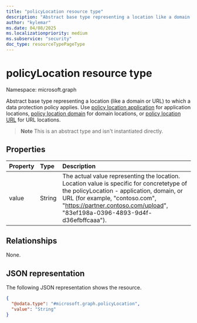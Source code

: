 ```yaml
---
title: "policyLocation resource type"
description: "Abstract base type representing a location like a domain or URL, to which a data protection policy applies."
author: "kylemar"
ms.date: 04/08/2025
ms.localizationpriority: medium
ms.subservice: "security"
doc_type: resourceTypePageType
---
```


# policyLocation resource type

Namespace: microsoft.graph

Abstract base type representing a location (like a domain or URL) to which a data protection policy applies. Use [policy location application](../resources/policylocationapplication.md) for application locations, [policy location domain](../resources/policylocationdomain.md) for domain locations, or [policy location URL](../resources/policylocationurl.md) for URL locations.

>**Note** This is an abstract type and isn't instantiated directly.

## Properties

| Property | Type   | Description                                                    |
| :------- | :----- | :------------------------------------------------------------- |
| value    | String | The actual value representing the location. Location value is specific for concretetype of the  policyLocation - application, domain, or URL (for example, "contoso.com", "https://partner.contoso.com/upload", "83ef198a-0396-4893-9d4f-d36efbffcaaa"). |

## Relationships

None.

## JSON representation

The following JSON representation shows the resource.
<!-- {
  "blockType": "resource",
  "abstract": true,
  "@odata.type": "microsoft.graph.policyLocation",
  "openType": false
}-->
``` json
{
  "@odata.type": "#microsoft.graph.policyLocation",
  "value": "String"
}
```
